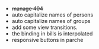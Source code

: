 - ~~manage 404~~ 
- auto capitalize names of persons
- auto capitalize names of groups
- add some view transitions.
- the binding in bills is interpolated
- responsive buttons in parche
